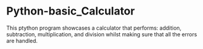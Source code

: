 # Python-basic_Calculator
This ptython program showcases a calculator that performs: addition, subtraction, multiplication, and division whilst making sure that all the errors are handled.

